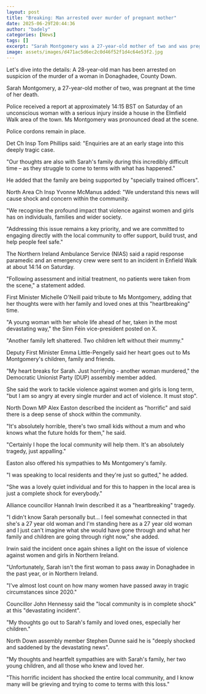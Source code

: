 ```yaml
---
layout: post
title: "Breaking: Man arrested over murder of pregnant mother"
date: 2025-06-29T20:44:36
author: "badely"
categories: [News]
tags: []
excerpt: "Sarah Montgomery was a 27-year-old mother of two and was pregnant at the time of her death."
image: assets/images/d471ac5d6ec2c0d46f52f1d4c64e53f2.jpg
---
```


Let's dive into the details: A 28-year-old man has been arrested on suspicion of the murder of a woman in Donaghadee, County Down.

Sarah Montgomery, a 27-year-old mother of two, was pregnant at the time of her death. 

Police received a report at approximately 14:15 BST on Saturday of an unconscious woman with a serious injury inside a house in the Elmfield Walk area of the town. Ms Montgomery was pronounced dead at the scene. 

Police cordons remain in place. 

Det Ch Insp Tom Phillips said: "Enquiries are at an early stage into this deeply tragic case. 

"Our thoughts are also with Sarah's family during this incredibly difficult time – as they struggle to come to terms with what has happened." 

He added that the family are being supported by "specially trained officers". 

North Area Ch Insp Yvonne McManus added: "We understand this news will cause shock and concern within the community.

"We recognise the profound impact that violence against women and girls has on individuals, families and wider society.

"Addressing this issue remains a key priority, and we are committed to engaging directly with the local community to offer support, build trust, and help people feel safe."

The Northern Ireland Ambulance Service (NIAS) said a rapid response paramedic and an emergency crew were sent to an incident in Enfield Walk at about 14:14 on Saturday.

"Following assessment and initial treatment, no patients were taken from the scene," a statement added.

First Minister Michelle O'Neill paid tribute to Ms Montgomery, adding that her thoughts were with her family and loved ones at this "heartbreaking" time.

"A young woman with her whole life ahead of her, taken in the most devastating way," the Sinn Féin vice-president posted on X.

"Another family left shattered. Two children left without their mummy."

Deputy First Minister Emma Little-Pengelly said her heart goes out to Ms Montgomery's children, family and friends.

"My heart breaks for Sarah. Just horrifying - another woman murdered," the Democratic Unionist Party (DUP) assembly member added.

She said the work to tackle violence against women and girls is long term, "but I am so angry at every single murder and act of violence. It must stop".

North Down MP Alex Easton described the incident as "horrific" and said there is a deep sense of shock within the community.

"It's absolutely horrible, there's two small kids without a mum and who knows what the future holds for them," he said.

"Certainly I hope the local community will help them. It's an absolutely tragedy, just appalling."

Easton also offered his sympathies to Ms Montgomery's family.

"I was speaking to local residents and they're just so gutted," he added.

"She was a lovely quiet individual and for this to happen in the local area is just a complete shock for everybody."

Alliance councillor Hannah Irwin described it as a "heartbreaking" tragedy.

"I didn't know Sarah personally but... I feel somewhat connected in that she's a 27 year old woman and I'm standing here as a 27 year old woman and I just can't imagine what she would have gone through and what her family and children are going through right now," she added.

Irwin said the incident once again shines a light on the issue of violence against women and girls in Northern Ireland.

"Unfortunately, Sarah isn't the first woman to pass away in Donaghadee in the past year, or in Northern Ireland. 

"I've almost lost count on how many women have passed away in tragic circumstances since 2020."

Councillor John Hennessy said the "local community is in complete shock" at this "devastating incident".

"My thoughts go out to Sarah's family and loved ones, especially her children."

North Down assembly member Stephen Dunne said he is "deeply shocked and saddened by the devastating news".

"My thoughts and heartfelt sympathies are with Sarah's family, her two young children, and all those who knew and loved her.

"This horrific incident has shocked the entire local community, and I know many will be grieving and trying to come to terms with this loss."

